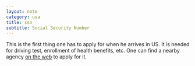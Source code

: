 ```yaml
---
layout: note
category: usa
title: ssn
subtitle: Social Security Number
---
```


This is the first thing one has to apply for when he arrives in US. It is
needed for driving test, enrollment of health benefits, etc. One can find a
nearby agency [on the web](http://www.ssa.gov/ssnumber/) to apply for it.

